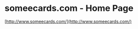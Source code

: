 <!--
id: 3066111
link: http://tumblr.atmos.org/post/3066111/someecards-com-home-page
slug: someecards-com-home-page
date: Wed Jun 06 2007 12:27:18 GMT-0700 (PDT)
publish: 2007-06-06
tags: 
title: someecards.com - Home Page
-->


someecards.com - Home Page
==========================

[http://www.someecards.com/](http://www.someecards.com/)

